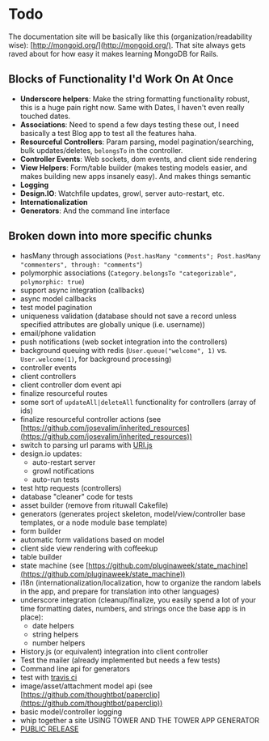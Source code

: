 # Todo

The documentation site will be basically like this (organization/readability wise): [http://mongoid.org/](http://mongoid.org/).  That site always gets raved about for how easy it makes learning MongoDB for Rails.

## Blocks of Functionality I'd Work On At Once

- **Underscore helpers**: Make the string formatting functionality robust, this is a huge pain right now.  Same with Dates, I haven't even really touched dates.
- **Associations**: Need to spend a few days testing these out, I need basically a test Blog app to test all the features haha.
- **Resourceful Controllers**: Param parsing, model pagination/searching, bulk updates/deletes, `belongsTo` in the controller.
- **Controller Events**: Web sockets, dom events, and client side rendering
- **View Helpers**: Form/table builder (makes testing models easier, and makes building new apps insanely easy).  And makes things semantic
- **Logging**
- **Design.IO**: Watchfile updates, growl, server auto-restart, etc.
- **Internationalization**
- **Generators**: And the command line interface

## Broken down into more specific chunks

- hasMany through associations (`Post.hasMany "comments"; Post.hasMany "commenters", through: "comments"`)
- polymorphic associations (`Category.belongsTo "categorizable", polymorphic: true`)
- support async integration (callbacks)
- async model callbacks
- test model pagination
- uniqueness validation (database should not save a record unless specified attributes are globally unique (i.e. username))
- email/phone validation
- push notifications (web socket integration into the controllers)
- background queuing with redis (`User.queue("welcome", 1)` vs. `User.welcome(1)`, for background processing)
- controller events
- client controllers
- client controller dom event api
- finalize resourceful routes
- some sort of `updateAll|deleteAll` functionality for controllers (array of ids)
- finalize resourceful controller actions (see [https://github.com/josevalim/inherited_resources](https://github.com/josevalim/inherited_resources))
- switch to parsing url params with [URI.js](https://github.com/medialize/URI.js)
- design.io updates:
  - auto-restart server
  - growl notifications
  - auto-run tests
- test http requests (controllers)
- database "cleaner" code for tests
- asset builder (remove from rituwall Cakefile)
- generators (generates project skeleton, model/view/controller base templates, or a node module base template)
- form builder
- automatic form validations based on model
- client side view rendering with coffeekup
- table builder
- state machine (see [https://github.com/pluginaweek/state_machine](https://github.com/pluginaweek/state_machine))
- i18n (internationalization/localization, how to organize the random labels in the app, and prepare for translation into other languages)
- underscore integration (cleanup/finalize, you easily spend a lot of your time formatting dates, numbers, and strings once the base app is in place):
  - date helpers
  - string helpers
  - number helpers
- History.js (or equivalent) integration into client controller
- Test the mailer (already implemented but needs a few tests)
- Command line api for generators
- test with [travis ci](http://about.travis-ci.org/)
- image/asset/attachment model api (see [https://github.com/thoughtbot/paperclip](https://github.com/thoughtbot/paperclip))
- basic model/controller logging
- whip together a site USING TOWER AND THE TOWER APP GENERATOR
- [PUBLIC RELEASE](http://towerjs.org)
